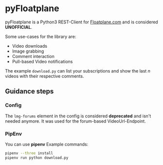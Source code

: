 # pyFloatplane

pyFloatplane is a Python3 REST-Client for [Floatplane.com](https://floatplane.com) and is considered **UNOFFICIAL**.

Some use-cases for the library are:

* Video downloads
* Image grabbing
* Comment interaction
* Pull-based Video notifications

The example `download.py` can list your subscriptions and show the last _n_ videos with their respective comments.

## Guidance steps

### Config

The `lmg-forums` element in the config is considered **deprecated** and isn't needed anymore.
It was used for the forum-based VideoUrl-Endpoint.

### PipEnv

You can use **pipenv**
Example commands:

```bash
pipenv --three install
pipenv run python download.py
```
